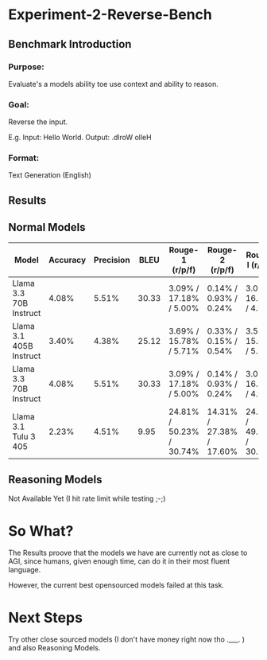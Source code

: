 # Experiment-2-Reverse-Bench

## Benchmark Introduction

### Purpose:

Evaluate's a models ability toe use context and ability to reason.

### Goal:

Reverse the input.

E.g. Input: Hello World. Output: .dlroW olleH

### Format:

Text Generation (English)

## Results


## Normal Models
| Model                  | Accuracy | Precision | BLEU  | Rouge-1 (r/p/f)       | Rouge-2 (r/p/f)       | Rouge-l (r/p/f)       |
|------------------------|----------|-----------|-------|-----------------------|-----------------------|-----------------------|
| Llama 3.3 70B Instruct | 4.08%    | 5.51%     | 30.33 | 3.09% / 17.18% / 5.00%| 0.14% / 0.93% / 0.24% | 3.03% / 16.87% / 4.91%|
| Llama 3.1 405B Instruct| 3.40%    | 4.38%     | 25.12 | 3.69% / 15.78% / 5.71%| 0.33% / 0.15% / 0.54% | 3.58% / 15.44% / 5.54%|
| Llama 3.3 70B Instruct | 4.08%    | 5.51%     | 30.33 | 3.09% / 17.18% / 5.00%| 0.14% / 0.93% / 0.24% | 3.03% / 16.87% / 4.91%|
| Llama 3.1 Tulu 3 405   | 2.23%    | 4.51%     | 9.95  | 24.81% / 50.23% / 30.74%| 14.31% / 27.38% / 17.60%| 24.22% / 49.23% / 30.01%|



## Reasoning Models

Not Available Yet (I hit rate limit while testing ;-;)

# So What?

The Results proove that the models we have are currently not as close to AGI, since humans, given enough time, can do it in their most fluent language.

However, the current best opensourced models failed at this task.

# Next Steps

Try other close sourced models (I don't have money right now tho .___. ) and also Reasoning Models.
